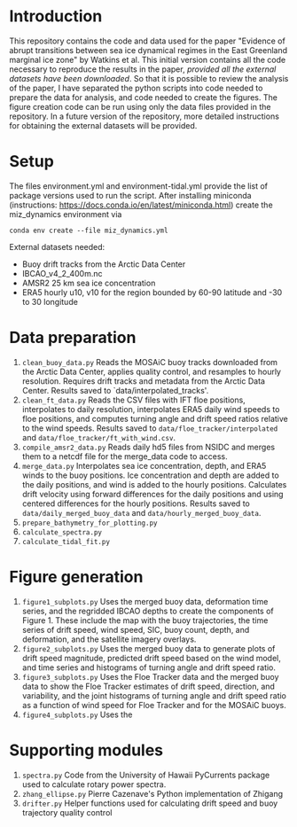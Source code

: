 # Introduction
This repository contains the code and data used for the paper "Evidence of abrupt transitions between sea ice dynamical regimes in the East Greenland marginal ice zone" by Watkins et al. This initial version contains all the code necessary to reproduce the results in the paper, *provided all the external datasets have been downloaded*. So that it is possible to review the analysis of the paper, I have separated the python scripts into code needed to prepare the data for analysis, and code needed to create the figures. The figure creation code can be run using only the data files provided in the repository. In a future version of the repository, more detailed instructions for obtaining the external datasets will be provided.

# Setup
The files environment.yml and environment-tidal.yml provide the list of package versions used to run the script. After installing miniconda (instructions: https://docs.conda.io/en/latest/miniconda.html) create the miz_dynamics environment via

`conda env create --file miz_dynamics.yml`

External datasets needed:
- Buoy drift tracks from the Arctic Data Center
- IBCAO_v4_2_400m.nc
- AMSR2 25 km sea ice concentration
- ERA5 hourly u10, v10 for the region bounded by 60-90 latitude and -30 to 30 longitude

# Data preparation
1. `clean_buoy_data.py` Reads the MOSAiC buoy tracks downloaded from the Arctic Data Center, applies quality control, and resamples to hourly resolution. Requires drift tracks and metadata from the Arctic Data Center. Results saved to `data/interpolated_tracks'.
2. `clean_ft_data.py` Reads the CSV files with IFT floe positions, interpolates to daily resolution, interpolates ERA5 daily wind speeds to floe positions, and computes turning angle and drift speed ratios relative to the wind speeds. Results saved to `data/floe_tracker/interpolated` and `data/floe_tracker/ft_with_wind.csv`.
3. `compile_amsr2_data.py` Reads daily hd5 files from NSIDC and merges them to a netcdf file for the merge_data code to access.
4. `merge_data.py` Interpolates sea ice concentration, depth, and ERA5 winds to the buoy positions. Ice concentration and depth are added to the daily positions, and wind is added to the hourly positions. Calculates drift velocity using forward differences for the daily positions and using centered differences for the hourly positions. Results saved to `data/daily_merged_buoy_data` and `data/hourly_merged_buoy_data`. 
5. `prepare_bathymetry_for_plotting.py`
6. `calculate_spectra.py`
7. `calculate_tidal_fit.py`

# Figure generation
1. `figure1_subplots.py` Uses the merged buoy data, deformation time series, and the regridded IBCAO depths to create the components of Figure 1. These include the map with the buoy trajectories, the time series of drift speed, wind speed, SIC, buoy count, depth, and deformation, and the satellite imagery overlays.
2. `figure2_subplots.py` Uses the merged buoy data to generate plots of drift speed magnitude, predicted drift speed based on the wind model, and time series and histograms of turning angle and drift speed ratio.
3. `figure3_subplots.py` Uses the Floe Tracker data and the merged buoy data to show the Floe Tracker estimates of drift speed, direction, and variability, and the joint histograms of turning angle and drift speed ratio as a function of wind speed for Floe Tracker and for the MOSAiC buoys.
4. `figure4_subplots.py` Uses the 

# Supporting modules
1. `spectra.py` Code from the University of Hawaii PyCurrents package used to calculate rotary power spectra.
2. `zhang_ellipse.py` Pierre Cazenave's Python implementation of Zhigang 
3. `drifter.py` Helper functions used for calculating drift speed and buoy trajectory quality control

